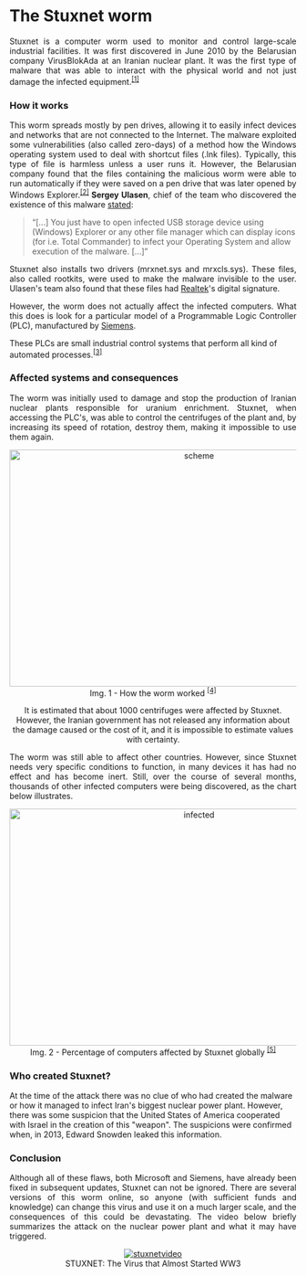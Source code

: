 
# The Stuxnet worm

<p align = "justify">
Stuxnet is a computer worm used to monitor and control large-scale industrial facilities. It was first discovered in June 2010 by the Belarusian company VirusBlokAda at an Iranian nuclear plant. It was the first type of malware that was able to interact with the physical world and not just damage the infected equipment.<sup><a href = https://uk.norton.com/stuxnet>[1]</a></sup>
</p>

### How it works

<p align = "justify">
This worm spreads mostly by pen drives, allowing it to easily infect devices and networks that are not connected to the Internet. The malware exploited some vulnerabilities (also called zero-days) of a method how the Windows operating system used to deal with shortcut files (.lnk files). Typically, this type of file is harmless unless a user runs it. However, the Belarusian company found that the files containing the malicious worm were able to run automatically if they were saved on a pen drive that was later opened by Windows Explorer.<sup><a href = https://www.forbes.com/2010/10/06/iran-nuclear-computer-technology-security-stuxnet-worm.html>[2]</a></sup><b> Sergey Ulasen</b>, chief of the team who discovered the existence of this malware <a href=http://anti-virus.by/en/tempo.shtml> stated</a>:
</p>

> “[...] You just have to open infected USB storage device using (Windows) Explorer or any other file manager which can display icons (for i.e. Total Commander) to infect your Operating System and allow execution of the malware. [...]”

<p align = "justify">
Stuxnet also installs two drivers (mrxnet.sys and mrxcls.sys). These files, also called rootkits, were used to make the malware invisible to the user. Ulasen's team also found that these files had <a href=http://www.realtek.com/> Realtek</a>'s digital signature.
</p>

<p align = "justify">
However, the worm does not actually affect the infected computers. What this does is look for a particular model of a Programmable Logic Controller (PLC), manufactured by <a href=https://www.siemens.com/global/en/home.html> Siemens</a>.
</p>

These PLCs are small industrial control systems that perform all kind of automated processes.<sup><a href=https://krebsonsecurity.com/2010/07/experts-warn-of-new-windows-shortcut-flaw/#more-4045>[3]</a></sup>

### Affected systems and consequences

<p align = "justify">
The worm was initially used to damage and stop the production of Iranian nuclear plants responsible for uranium enrichment. Stuxnet, when accessing the PLC's, was able to control the centrifuges of the plant and, by increasing its speed of rotation, destroy them, making it impossible to use them again.
 </p>
  
<p align="center">
 <img src="http://www.extremetech.com/wp-content/uploads/2015/03/Stuxnet.jpg"  alt = "scheme" height = "415" width = "650">
  <br>
  Img. 1 - How the worm worked
  <sup><a href = http://www.extremetech.com/wp-content/uploads/2015/03/Stuxnet.jpg>[4]</a></sup>
</p>  

<p align="center">
It is estimated that about 1000 centrifuges were affected by Stuxnet. However, the Iranian government has not released any information about the damage caused or the cost of it, and it is impossible to estimate values with certainty.
</p>

<p align="justify">
The worm was still able to affect other countries. However, since Stuxnet needs very specific conditions to function, in many devices it has had no effect and has become inert. Still, over the course of several months, thousands of other infected computers were being discovered, as the chart below illustrates.
</p>

<p align="center">
 <img src="http://www.symantec.com/content/en/us/global/images/threat_writeups/2010-071400-3123-99.1.jpg"  alt = "infected" height = "415" width = "650">
  <br>
  Img. 2 - Percentage of computers affected by Stuxnet globally
  <sup><a href = http://www.symantec.com/content/en/us/global/images/threat_writeups/2010-071400-3123-99.1.jpg>[5]</a></sup>
</p>

### Who created Stuxnet?

At the time of the attack there was no clue of who had created the malware or how it managed to infect Iran's biggest nuclear power plant. However, there was some suspicion that the United States of America cooperated with Israel in the creation of this "weapon". The suspicions were confirmed when, in 2013, Edward Snowden leaked this information. 

### Conclusion

<p align = "justify">
Although all of these flaws, both Microsoft and Siemens, have already been fixed in subsequent updates, Stuxnet can not be ignored. There are several versions of this worm online, so anyone (with sufficient funds and knowledge) can change this virus and use it on a much larger scale, and the consequences of this could be devastating. The video below briefly summarizes the attack on the nuclear power plant and what it may have triggered.
</p>

<p align = "center">
<a href="http://www.youtube.com/watch?feature=player_embedded&v=7g0pi4J8auQ" target="_blank">
<img src="http://img.youtube.com/vi/7g0pi4J8auQ/0.jpg" alt="stuxnetvideo"/></a>
 <br>
  STUXNET: The Virus that Almost Started WW3
</p>

